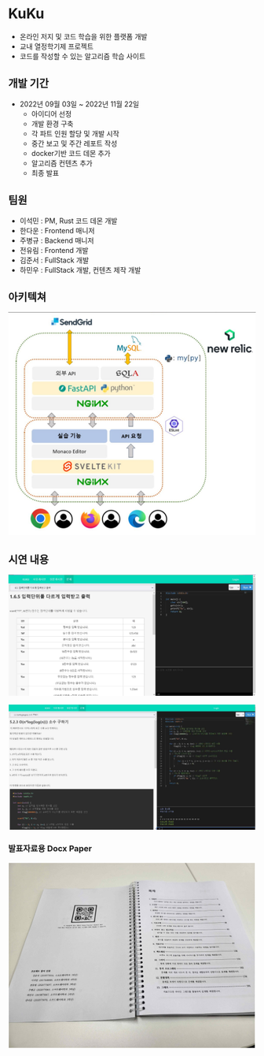 # KuKu

-   온라인 저지 및 코드 학습을 위한 플랫폼 개발
-   교내 열정학기제 프로젝트
-   코드를 작성할 수 있는 알고리즘 학습 사이트

## 개발 기간

-   2022년 09월 03일 ~ 2022년 11월 22일
    -   아이디어 선정
    -   개발 환경 구축
    -   각 파트 인원 할당 및 개발 시작
    -   중간 보고 및 주간 레포트 작성
    -   docker기반 코드 데몬 추가
    -   알고리즘 컨텐츠 추가
    -   최종 발표

## 팀원

-   이석민 : PM, Rust 코드 데몬 개발
-   한다운 : Frontend 매니저
-   주병규 : Backend 매니저
-   전유림 : Frontend 개발
-   김준서 : FullStack 개발
-   하민우 : FullStack 개발, 컨텐츠 제작 개발

## 아키텍쳐

![Samples](./MDimg/samples.png)

## 시연 내용

![Samples](./MDimg/samples%201.png)

![Samples](./MDimg/samples%202.png)

### 발표자료용 Docx Paper

![Samples](./MDimg/samples%203.png)
